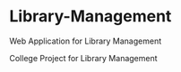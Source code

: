 # Library-Management
Web Application for Library Management

College Project for Library Management
